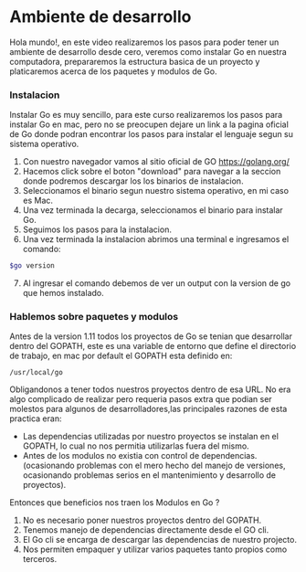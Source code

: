 # Ambiente de desarrollo

Hola mundo!, en este video realizaremos los pasos para poder tener un ambiente de desarrollo desde cero, veremos como instalar Go en nuestra computadora, prepararemos la estructura basica de un proyecto y platicaremos acerca de los paquetes y modulos de Go.

### **Instalacion**

Instalar Go es muy sencillo, para este curso realizaremos los pasos para instalar Go en mac, pero no se preocupen dejare un link a la pagina oficial de Go donde podran encontrar los pasos para instalar el lenguaje segun su sistema operativo.

1. Con nuestro navegador vamos al sitio oficial de GO https://golang.org/
2. Hacemos click sobre el boton "download" para navegar a la seccion donde podremos descargar los los binarios de instalacion.
3. Seleccionamos el binario segun nuestro sistema operativo, en mi caso es Mac.
4. Una vez terminada la decarga, seleccionamos el binario para instalar Go.
5. Seguimos los pasos para la instalacion.
6. Una vez terminada la instalacion abrimos una terminal e ingresamos el comando:

```bash
$go version
```

7. Al ingresar el comando debemos de ver un output con la version de go que hemos instalado.

### **Hablemos sobre paquetes y modulos**

Antes de la version 1.11 todos los proyectos de Go se tenian que desarrollar dentro del GOPATH, este es una variable de entorno que define el directorio de trabajo, en mac por default el GOPATH esta definido en:

`/usr/local/go `

Obligandonos a tener todos nuestros proyectos dentro de esa URL. No era algo complicado de realizar pero requeria pasos extra que podian ser molestos para algunos de desarrolladores,las principales razones de esta practica eran:

- Las dependencias utilizadas por nuestro proyectos se instalan en el GOPATH, lo cual no nos permitia utilizarlas fuera del mismo.
- Antes de los modulos no existia con control de dependencias. (ocasionando problemas con el mero hecho del manejo de versiones, ocasionando problemas serios en el mantenimiento y desarrollo de proyectos).

Entonces que beneficios nos traen los Modulos en Go ?

1. No es necesario poner nuestros proyectos dentro del GOPATH.
2. Tenemos manejo de dependencias directamente desde el GO cli.
3. El Go cli se encarga de descargar las dependencias de nuestro projecto.
4. Nos permiten empaquer y utilizar varios paquetes tanto propios como terceros.
